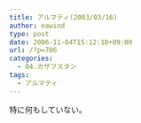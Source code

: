 ```yaml
---
title: アルマティ(2003/03/16)
author: eawind
type: post
date: 2006-11-04T15:12:10+09:00
url: /?p=706
categories:
  - 04.カザフスタン
tags:
  - アルマティ
---
```

特に何もしていない。
